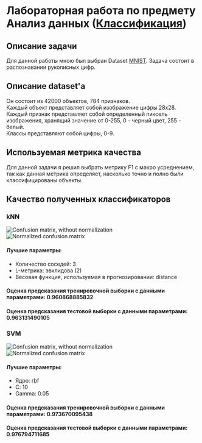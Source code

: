 # Лабораторная работа по предмету Анализ данных ([Классификация](https://github.com/EgerV/Laba2/blob/master/Laba.ipynb))
## Описание задачи
Для данной работы мною был выбран Dataset [MNIST](https://mega.nz/#!tBcFgQyT!ut7yQPgTBNe4sl7kmQLeB-U3o5IAmLQsu88k_LdCD68). Задача состоит в распознавании рукописных цифр.
## Описание dataset'а
Он состоит из 42000 объектов, 784 признаков.  
Каждый объект представляет собой изображение цифры 28x28.  
Каждый признак представляет собой определенный пиксель изображения, хранящий значение от 0-255, 0 - черный цвет, 255 - белый.  
Классы представляют собой цифры, 0-9.  
## Используемая метрика качества
Для данной задачи я решил выбрать метрику F1 с макро усреднением, так как данная метрика определяет, насколько точно и полно были классифицированы объекты.
## Качество полученных классификаторов
### kNN
![Confusion matrix, without normalization](https://github.com/EgerV/Laba2/blob/master/CM/kNN_CM.png)  
![Normalized confusion matrix](https://github.com/EgerV/Laba2/blob/master/CM/kNN_NCM.png)  
#### Лучшие параметры:
 - Количество соседей: 3
 - L-метрика: эвклидова (2)
 - Весовая функция, используемая в прогнозировании: distance
#### Оценка предсказания тренировочной выборки с данными параметрами: 0.960868885832
#### Оценка предсказания тестовой выборки с данными параметрами: 0.963131490105
### SVM
![Confusion matrix, without normalization](https://github.com/EgerV/Laba2/blob/master/CM/SVM_CM.png)  
![Normalized confusion matrix](https://github.com/EgerV/Laba2/blob/master/CM/SVM_NCM.png)  
#### Лучшие параметры:
 - Ядро: rbf
 - C: 10
 - Gamma: 0.05
#### Оценка предсказания тренировочной выборки с данными параметрами: 0.973670095438
#### Оценка предсказания тестовой выборки с данными параметрами: 0.976794711685
